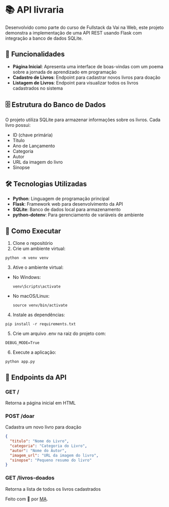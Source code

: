 # 📚 API livraria

Desenvolvido como parte do curso de Fullstack da Vai na Web, este projeto demonstra a implementação de uma API REST usando Flask com integração a banco de dados SQLite.

## 🌟 Funcionalidades

- **Página Inicial**: Apresenta uma interface de boas-vindas com um poema sobre a jornada de aprendizado em programação
- **Cadastro de Livros**: Endpoint para cadastrar novos livros para doação
- **Listagem de Livros**: Endpoint para visualizar todos os livros cadastrados no sistema

## 🗄️ Estrutura do Banco de Dados

O projeto utiliza SQLite para armazenar informações sobre os livros. Cada livro possui:

- ID (chave primária)
- Título
- Ano de Lançamento
- Categoria
- Autor
- URL da imagem do livro
- Sinopse

## 🛠️ Tecnologias Utilizadas

- **Python**: Linguagem de programação principal
- **Flask**: Framework web para desenvolvimento da API
- **SQLite**: Banco de dados local para armazenamento
- **python-dotenv**: Para gerenciamento de variáveis de ambiente

## 🚀 Como Executar

1. Clone o repositório
2. Crie um ambiente virtual:

```
python -m venv venv
```

3. Ative o ambiente virtual:

- No Windows:
  ```
  venv\Scripts\activate
  ```
- No macOS/Linux:
  ```
  source venv/bin/activate
  ```

4. Instale as dependências:

```
pip install -r requirements.txt
```

5. Crie um arquivo .env na raiz do projeto com:

```
DEBUG_MODE=True
```

6. Execute a aplicação:

```
python app.py
```

## 🔗 Endpoints da API

### GET /

Retorna a página inicial em HTML

### POST /doar

Cadastra um novo livro para doação

```json
{
  "titulo": "Nome do Livro",
  "categoria": "Categoria do Livro",
  "autor": "Nome do Autor",
  "imagem_url": "URL da imagem do livro",
  "sinopse": "Pequeno resumo do livro"
}
```

### GET /livros-doados

Retorna a lista de todos os livros cadastrados

<div align="left">
  Feito com 💜 por <a href="https://github.com/MonicaAlvesP?tab=repositories">MA</a>.
</div>
